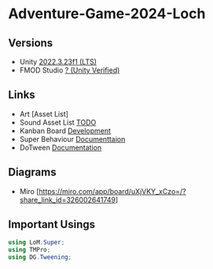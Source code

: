 # Adventure-Game-2024-Loch

## Versions
- Unity [2022.3.23f1 (LTS)](unityhub://2022.3.23f1/dbb3f7c5b5c6)
- FMOD Studio [ ? (Unity Verified)](https://www.fmod.com/download)

## Links
- Art [Asset List] 
- Sound Asset List [TODO](TODO)
- Kanban Board [Development](https://gitlab.com/lordsofmahlstrom/zhdk/production-days-2023-team-whitney-houston/-/boards)
- Super Behaviour [Documenttaion](https://superbehaviour.lom.li/api/index.html)
- DoTween [Documentation](https://dotween.demigiant.com/documentation.php)

## Diagrams
- Miro [https://miro.com/app/board/uXjVKY_xCzo=/?share_link_id=326002641749]


## Important Usings
```csharp
using LoM.Super;
using TMPro;
using DG.Tweening;
```
